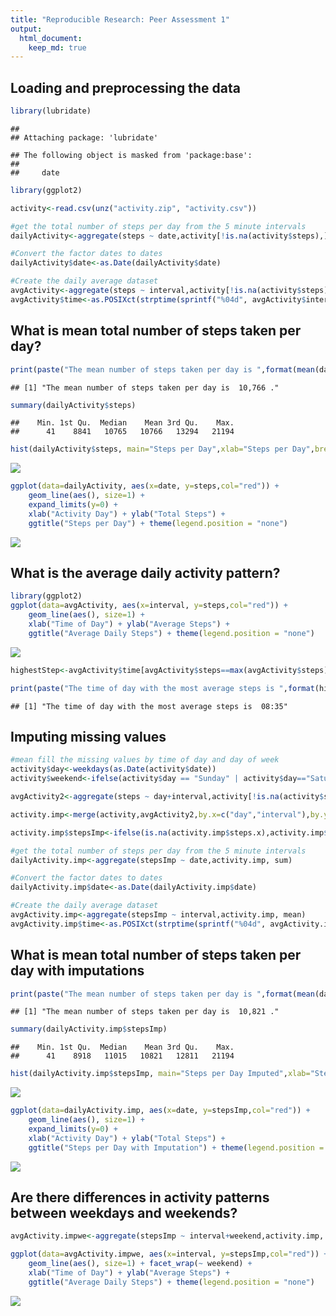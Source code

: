 ```yaml
---
title: "Reproducible Research: Peer Assessment 1"
output: 
  html_document:
    keep_md: true
---
```




## Loading and preprocessing the data

```r
library(lubridate)
```

```
## 
## Attaching package: 'lubridate'
```

```
## The following object is masked from 'package:base':
## 
##     date
```

```r
library(ggplot2)

activity<-read.csv(unz("activity.zip", "activity.csv"))

#get the total number of steps per day from the 5 minute intervals
dailyActivity<-aggregate(steps ~ date,activity[!is.na(activity$steps),], sum)

#Convert the factor dates to dates
dailyActivity$date<-as.Date(dailyActivity$date)

#Create the daily average dataset
avgActivity<-aggregate(steps ~ interval,activity[!is.na(activity$steps),], mean)
avgActivity$time<-as.POSIXct(strptime(sprintf("%04d", avgActivity$interval), format="%H%M"))
```

## What is mean total number of steps taken per day?

```r
print(paste("The mean number of steps taken per day is ",format(mean(dailyActivity$steps),digits=1,big.mark=","), "." ))
```

```
## [1] "The mean number of steps taken per day is  10,766 ."
```

```r
summary(dailyActivity$steps)
```

```
##    Min. 1st Qu.  Median    Mean 3rd Qu.    Max. 
##      41    8841   10765   10766   13294   21194
```

```r
hist(dailyActivity$steps, main="Steps per Day",xlab="Steps per Day",breaks=50,col="red")
```

![](PA1_template_files/figure-html/unnamed-chunk-2-1.png)<!-- -->

```r
ggplot(data=dailyActivity, aes(x=date, y=steps,col="red")) + 
    geom_line(aes(), size=1) +
    expand_limits(y=0) +                       
    xlab("Activity Day") + ylab("Total Steps") +
    ggtitle("Steps per Day") + theme(legend.position = "none")
```

![](PA1_template_files/figure-html/unnamed-chunk-2-2.png)<!-- -->


## What is the average daily activity pattern?

```r
library(ggplot2)
ggplot(data=avgActivity, aes(x=interval, y=steps,col="red")) + 
    geom_line(aes(), size=1) +
    xlab("Time of Day") + ylab("Average Steps") +
    ggtitle("Average Daily Steps") + theme(legend.position = "none")
```

![](PA1_template_files/figure-html/unnamed-chunk-3-1.png)<!-- -->

```r
highestStep<-avgActivity$time[avgActivity$steps==max(avgActivity$steps)]

print(paste("The time of day with the most average steps is ",format(highestStep,"%H:%M")))
```

```
## [1] "The time of day with the most average steps is  08:35"
```


## Imputing missing values

```r
#mean fill the missing values by time of day and day of week
activity$day<-weekdays(as.Date(activity$date))
activity$weekend<-ifelse(activity$day == "Sunday" | activity$day=="Saturday" ,"Weekend","Weekday")

avgActivity2<-aggregate(steps ~ day+interval,activity[!is.na(activity$steps),], mean)

activity.imp<-merge(activity,avgActivity2,by.x=c("day","interval"),by.y=c("day","interval") )

activity.imp$stepsImp<-ifelse(is.na(activity.imp$steps.x),activity.imp$steps.y,activity.imp$steps.x)

#get the total number of steps per day from the 5 minute intervals
dailyActivity.imp<-aggregate(stepsImp ~ date,activity.imp, sum)

#Convert the factor dates to dates
dailyActivity.imp$date<-as.Date(dailyActivity.imp$date)

#Create the daily average dataset
avgActivity.imp<-aggregate(stepsImp ~ interval,activity.imp, mean)
avgActivity.imp$time<-as.POSIXct(strptime(sprintf("%04d", avgActivity.imp$interval), format="%H%M"))
```

## What is mean total number of steps taken per day with  imputations

```r
print(paste("The mean number of steps taken per day is ",format(mean(dailyActivity.imp$stepsImp),digits=1,big.mark=","), "." ))
```

```
## [1] "The mean number of steps taken per day is  10,821 ."
```

```r
summary(dailyActivity.imp$stepsImp)
```

```
##    Min. 1st Qu.  Median    Mean 3rd Qu.    Max. 
##      41    8918   11015   10821   12811   21194
```

```r
hist(dailyActivity.imp$stepsImp, main="Steps per Day Imputed",xlab="Steps per Day",breaks=50,col="red")
```

![](PA1_template_files/figure-html/unnamed-chunk-5-1.png)<!-- -->

```r
ggplot(data=dailyActivity.imp, aes(x=date, y=stepsImp,col="red")) + 
    geom_line(aes(), size=1) +
    expand_limits(y=0) +                       
    xlab("Activity Day") + ylab("Total Steps") +
    ggtitle("Steps per Day with Imputation") + theme(legend.position = "none")
```

![](PA1_template_files/figure-html/unnamed-chunk-5-2.png)<!-- -->




## Are there differences in activity patterns between weekdays and weekends?


```r
avgActivity.impwe<-aggregate(stepsImp ~ interval+weekend,activity.imp, mean)

ggplot(data=avgActivity.impwe, aes(x=interval, y=stepsImp,col="red")) + 
    geom_line(aes(), size=1) + facet_wrap(~ weekend) +
    xlab("Time of Day") + ylab("Average Steps") +
    ggtitle("Average Daily Steps") + theme(legend.position = "none") 
```

![](PA1_template_files/figure-html/unnamed-chunk-6-1.png)<!-- -->
